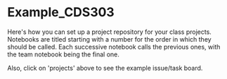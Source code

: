 # Example_CDS303

Here's how you can set up a project repository for your class projects. Notebooks are titled starting with a number for the order in which they should be called. Each successive notebook calls the previous ones, with the team notebook being the final one.

Also, click on 'projects' above to see the example issue/task board. 
